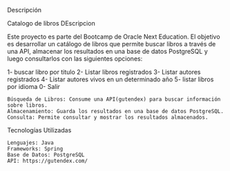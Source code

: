 Descripción

Catalogo de libros
DEscripcion

Este proyecto es parte del Bootcamp de Oracle Next Education. El objetivo es desarrollar un catálogo de libros que permite buscar libros a través de una API, almacenar los resultados en una base de datos PostgreSQL y luego consultarlos con las siguientes opciones:

1- buscar libro por titulo
2- Listar libros registrados
3- Listar autores registrados
4- Listar autores vivos en un determinado año
5- listar libros por idioma
0- Salir

    Búsqueda de Libros: Consume una API(gutendex) para buscar información sobre libros.
    Almacenamiento: Guarda los resultados en una base de datos PostgreSQL.
    Consulta: Permite consultar y mostrar los resultados almacenados.

Tecnologías Utilizadas

    Lenguajes: Java
    Frameworks: Spring
    Base de Datos: PostgreSQL
    API: https://gutendex.com/

